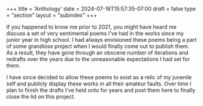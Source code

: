 +++
title = 'Anthology'
date = 2024-07-16T15:57:35-07:00
draft = false
type = "section"
layout = "subindex"
+++

If you happened to know me prior to 2021, you might have heard me discuss a set of very sentimental poems I've had in the works since my junior year in high school. I had always envisioned these poems being a part of some grandiose project when I would finally come out to publish them. As a result, they have gone through an obscene number of iterations and redrafts over the years due to the unreasonable expectations I had set for them. 

I have since decided to allow these poems to exist as a relic of my juvenile self and publicly display these works in all their amateur faults. Over time I plan to finish the drafts I've held onto for years and post them here to finally close the lid on this project. 

